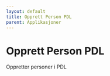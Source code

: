 ```yaml
---
layout: default
title: Opprett Person PDL
parent: Applikasjoner
---
```


# Opprett Person PDL

Oppretter personer i PDL
